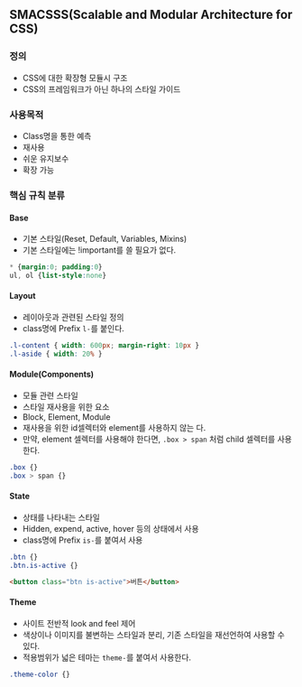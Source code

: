 ## SMACSSS(Scalable and Modular Architecture for CSS)
### 정의
- CSS에 대한 확장형 모듈시 구조
- CSS의 프레임워크가 아닌 하나의 스타일 가이드

### 사용목적
- Class명을 통한 예측
- 재사용
- 쉬운 유지보수
- 확장 가능

### 핵심 규칙 분류
#### Base
- 기본 스타일(Reset, Default, Variables, Mixins)
- 기본 스타일에는 !important를 쓸 필요가 없다.
```css
* {margin:0; padding:0}
ul, ol {list-style:none}
```

#### Layout
- 레이아웃과 관련된 스타일 정의
- class명에 Prefix `l-`를 붙인다.
```css
.l-content { width: 600px; margin-right: 10px }
.l-aside { width: 20% }
```

#### Module(Components)
- 모듈 관련 스타일
- 스타일 재사용을 위한 요소
- Block, Element, Module
- 재사용을 위한 id셀렉터와 element를 사용하지 않는 다.
- 만약, element 셀렉터를 사용해야 한다면, `.box > span` 처럼 child 셀렉터를 사용한다.
```css
.box {}
.box > span {}
```

#### State
- 상태를 나타내는 스타일
- Hidden, expend, active, hover 등의 상태에서 사용
- class명에 Prefix `is-`를 붙여서 사용
```css
.btn {}
.btn.is-active {}
```
```html
<button class="btn is-active">버튼</button>
```

#### Theme
- 사이트 전반적 look and feel 제어
- 색상이나 이미지를 불변하는 스타일과 분리, 기존 스타일을 재선언하여 사용할 수 있다.
- 적용범위가 넓은 테마는 `theme-`를 붙여서 사용한다.
```css
.theme-color {}
```